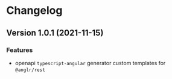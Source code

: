 # Changelog

## Version 1.0.1 (2021-11-15)

### Features

- openapi `typescript-angular` generator custom templates for `@anglr/rest`
